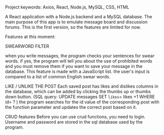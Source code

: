 
Project keywords: Axios, React, Node.js, MySQL, CSS, HTML

A React application with a Node.js backend and a MySQL database. The main purpose of this app is to emulate message board and discussion forums. This is the first version, so the features are limited for now.

Features at this moment:

SWEARWORD FILTER

when you write messages, the program checks your sentences for swear words. if yes, the program will tell you about the use of prohibited words and you must remove them if you want to save your message in the database. This feature is made with a JavaScript list. the user's input is compared to a list of common English swear words.

LIKE / UNLIKE THE POST
Each saved post has likes and dislikes columns in the database, which can be added by clicking the thumbs up or thumbs down button. (SQL query: UPDATE messages SET `likes`= likes +1 WHERE id= ? )
the program searches for the id value of the corresponding post with the function parameter and updates the correct post based on it.

CRUD features
Before you can use crud functions, you need to login. Username and password are stored in the sql database used by the program.
